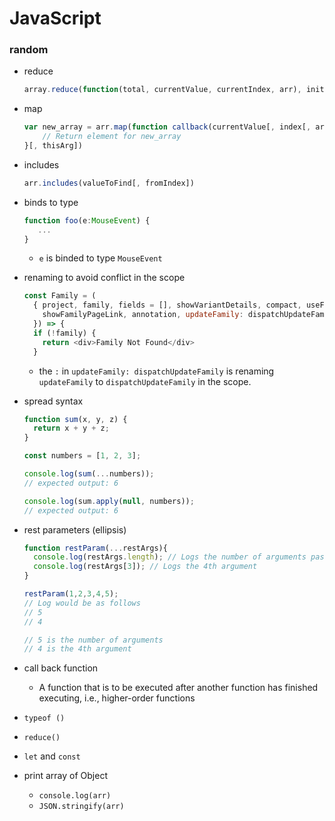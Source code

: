 # JavaScript

### random
- reduce
    ```javascript
    array.reduce(function(total, currentValue, currentIndex, arr), initialValue)
    ```

- map
    ```javascript
    var new_array = arr.map(function callback(currentValue[, index[, array]]) {
        // Return element for new_array
    }[, thisArg])
    ```

- includes
    ```javascript
    arr.includes(valueToFind[, fromIndex])
    ```

- binds to type
    ```javascript
    function foo(e:MouseEvent) {
       ...
    }
    ```
  - `e` is binded to type `MouseEvent`

- renaming to avoid conflict in the scope
    ```javascript
    const Family = (
      { project, family, fields = [], showVariantDetails, compact, useFullWidth, disablePedigreeZoom,
        showFamilyPageLink, annotation, updateFamily: dispatchUpdateFamily,
      }) => {
      if (!family) {
        return <div>Family Not Found</div>
      }
    ```
  - the `:` in `updateFamily: dispatchUpdateFamily` is renaming `updateFamily` to `dispatchUpdateFamily` in the scope.

- spread syntax
    ```javascript
    function sum(x, y, z) {
      return x + y + z;
    }

    const numbers = [1, 2, 3];

    console.log(sum(...numbers));
    // expected output: 6

    console.log(sum.apply(null, numbers));
    // expected output: 6
    ```

- rest parameters (ellipsis)
    ```javascript
    function restParam(...restArgs){
      console.log(restArgs.length); // Logs the number of arguments passed
      console.log(restArgs[3]); // Logs the 4th argument
    }

    restParam(1,2,3,4,5);
    // Log would be as follows
    // 5
    // 4

    // 5 is the number of arguments
    // 4 is the 4th argument
    ```

- call back function
  - A function that is to be executed after another function has finished executing, i.e., higher-order functions

- `typeof ()`

- `reduce()`

- `let` and `const`

- print array of Object
  - `console.log(arr)`
  - `JSON.stringify(arr)`
